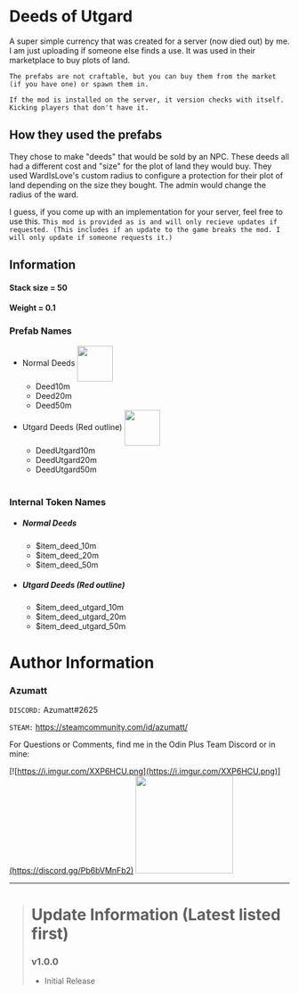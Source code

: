 # Deeds of Utgard

A super simple currency that was created for a server (now died out) by me. I am just uploading if someone else finds a
use. It was used in their marketplace to buy plots of land.

`The prefabs are not craftable, but you can buy them from the market (if you have one) or spawn them in.`

`If the mod is installed on the server, it version checks with itself. Kicking players that don't have it.`

## How they used the prefabs

They chose to make "deeds" that would be sold by an NPC. These deeds all had a different cost and "size" for the plot of
land they would buy. They used WardIsLove's custom radius to configure a protection for their plot of land depending on
the size they bought. The admin would change the radius of the ward.

I guess, if you come up with an implementation for your server, feel free to use
this. `This mod is provided as is and will only recieve updates if requested. (This includes if an update to the game breaks the mod. I will only update if someone requests it.)`

## Information

#### Stack size = 50

#### Weight = 0.1

### Prefab Names

- Normal Deeds <img src="https://i.imgur.com/OU0KYu2.png" align="center" width="64" height="64">
    * Deed10m
    * Deed20m
    * Deed50m
- Utgard Deeds (Red outline) <img src="https://i.imgur.com/robxZ5Y.png" align="center" width="64" height="64">
    * DeedUtgard10m
    * DeedUtgard20m
    * DeedUtgard50m
      <br>
      <br>

### Internal Token Names

- ##### Normal Deeds
    * $item_deed_10m
    * $item_deed_20m
    * $item_deed_50m
- ##### Utgard Deeds (Red outline)
    * $item_deed_utgard_10m
    * $item_deed_utgard_20m
    * $item_deed_utgard_50m

# Author Information

### Azumatt

`DISCORD:` Azumatt#2625

`STEAM:` https://steamcommunity.com/id/azumatt/

For Questions or Comments, find me in the Odin Plus Team Discord or in mine:

[![https://i.imgur.com/XXP6HCU.png](https://i.imgur.com/XXP6HCU.png)](https://discord.gg/Pb6bVMnFb2)
<a href="https://discord.gg/pdHgy6Bsng"><img src="https://i.imgur.com/Xlcbmm9.png" href="https://discord.gg/pdHgy6Bsng" width="175" height="175"></a>
***
> # Update Information (Latest listed first)
> ### v1.0.0
> - Initial Release